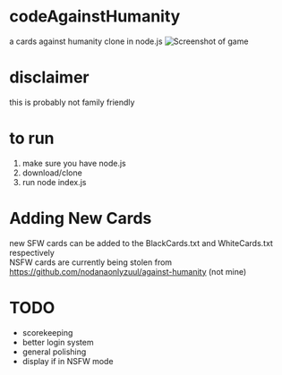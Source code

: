 # codeAgainstHumanity
a cards against humanity clone in node.js
![Screenshot of game](https://github.com/upitroma/codeAgainstHumanity/screenshot.png)

# disclaimer
this is probably not family friendly

# to run
1. make sure you have node.js
2. download/clone
3. run node index.js



# Adding New Cards
new SFW cards can be added to the BlackCards.txt and WhiteCards.txt respectively<br>
NSFW cards are currently being stolen from https://github.com/nodanaonlyzuul/against-humanity (not mine)


# TODO
* scorekeeping
* better login system
* general polishing
* display if in NSFW mode
